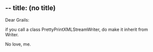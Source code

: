 --
title: (no title)
--
<p>Dear Grails: </p>

<p>if you call a class PrettyPrintXMLStreamWriter, do make it inherit from Writer.</p>

<p>No love, 
 me.</p>